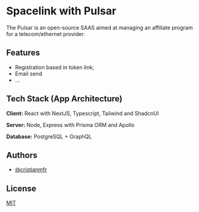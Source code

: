 # Spacelink with Pulsar

The Pulsar is an open-source SAAS aimed at managing an affiliate program for a telecom/ethernet provider.

## Features

- Registration based in token link;
- Email send
- ...

## Tech Stack (App Architecture)

**Client:** React with NextJS, Typescript, Tailwind and ShadcnUI

**Server:** Node, Express with Prisma ORM and Apollo

**Database:** PostgreSQL + GraphQL

## Authors

- [@cristianmfr](https://www.github.com/cristianmfr)

## License

[MIT](https://choosealicense.com/licenses/mit/)

